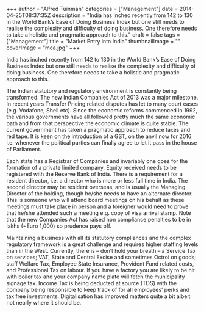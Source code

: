 +++
author = "Alfred Tuinman"
categories = ["Management"]
date = 2014-04-25T08:37:35Z
description = "India has inched recently from 142 to 130 in the World Bank’s Ease of Doing Business Index but one still needs to realise the complexity and difficulty of doing business. One therefore needs to take a holistic and pragmatic approach to this."
draft = false
tags = ["Management"]
title = "Market Entry into India"
thumbnailImage = ""
coverImage = "mca.jpg"
+++


India has inched recently from 142 to 130 in the World Bank’s Ease of Doing Business Index but one still needs to realise the complexity and difficulty of doing business. One therefore needs to take a holistic and pragmatic approach to this.

The Indian statutory and regulatory environment is constantly being transformed. The new Indian Companies Act of 2013 was a major milestone. In recent years Transfer Pricing related disputes has let to many court cases (e.g. Vodafone, Shell etc). Since the economic reforms commenced in 1992, the various governments have all followed pretty much the same economic path and from that perspective the economic climate is quite stable. The current government has taken a pragmatic approach to reduce taxes and red tape. It is keen on the introduction of a GST, on the anvil now for 2016 i.e. whenever the political parties can finally agree to let it pass in the house of Parliament.

Each state has a Registrar of Companies and invariably one goes for the formation of a private limited company. Equity received needs to be registered with the Reserve Bank of India. There is a requirement for a resident director, i.e. a director who is more or less full time in India. The second director may be resident overseas, and is usually the Managing Director of the holding, though he/she needs to have an alternate director. This is someone who will attend board meetings on his behalf as these meetings must take place in person and a foreigner would need to prove that he/she attended such a meeting e.g. copy of visa arrival stamp. Note that the new Companies Act has raised non compliance penalties to be in lakhs (~Euro 1,000) so prudence pays off.

Maintaining a business with all its statutory compliances and the complex regulatory framework is a great challenge and requires higher staffing levels than in the West. Currently, there is – don’t hold your breath – a Service Tax on services; VAT, State and Central Excise and sometimes Octroi on goods; staff Welfare Tax, Employee State Insurance, Provident Fund related costs, and Professional Tax on labour. If you have a factory you are likely to be hit with boiler tax and your company name plate will fetch the municipality signage tax. Income Tax is being deducted at source (TDS) with the company being responsible to keep track of for all employees’ perks and tax free investments. Digitalisation has improved matters quite a bit albeit not nearly where it should be.


